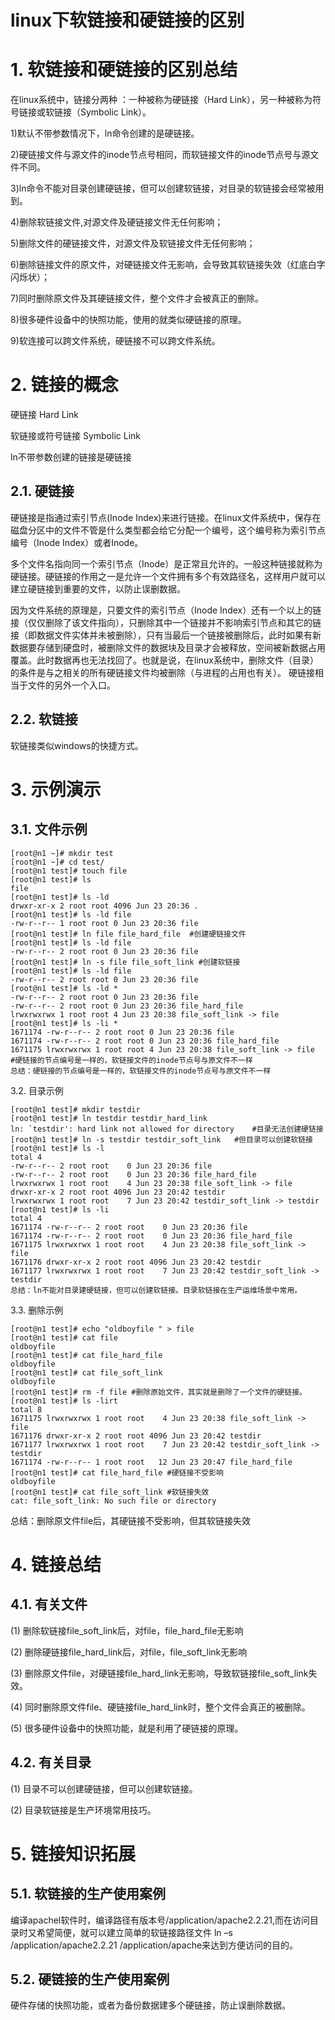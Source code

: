# linux下软链接和硬链接的区别

# 1.	软链接和硬链接的区别总结
在linux系统中，链接分两种 ：一种被称为硬链接（Hard Link），另一种被称为符号链接或软链接（Symbolic Link）。

1)默认不带参数情况下，ln命令创建的是硬链接。

2)硬链接文件与源文件的inode节点号相同，而软链接文件的inode节点号与源文件不同。

3)ln命令不能对目录创建硬链接，但可以创建软链接，对目录的软链接会经常被用到。

4)删除软链接文件,对源文件及硬链接文件无任何影响；

5)删除文件的硬链接文件，对源文件及软链接文件无任何影响；

6)删除链接文件的原文件，对硬链接文件无影响，会导致其软链接失效（红底白字闪烁状）；

7)同时删除原文件及其硬链接文件，整个文件才会被真正的删除。

8)很多硬件设备中的快照功能，使用的就类似硬链接的原理。

9)软连接可以跨文件系统，硬链接不可以跨文件系统。

# 2.	链接的概念
硬链接				Hard Link

软链接或符号链接	Symbolic Link

ln不带参数创建的链接是硬链接

## 2.1.	硬链接
硬链接是指通过索引节点(Inode Index)来进行链接。在linux文件系统中，保存在磁盘分区中的文件不管是什么类型都会给它分配一个编号，这个编号称为索引节点编号（Inode Index）或者Inode。

多个文件名指向同一个索引节点（Inode）是正常且允许的。一般这种链接就称为硬链接。硬链接的作用之一是允许一个文件拥有多个有效路径名，这样用户就可以建立硬链接到重要的文件，以防止误删数据。

因为文件系统的原理是，只要文件的索引节点（Inode Index）还有一个以上的链接（仅仅删除了该文件指向），只删除其中一个链接并不影响索引节点和其它的链接（即数据文件实体并未被删除），只有当最后一个链接被删除后，此时如果有新数据要存储到硬盘时，被删除文件的数据块及目录才会被释放，空间被新数据占用覆盖。此时数据再也无法找回了。也就是说，在linux系统中，删除文件（目录）的条件是与之相关的所有硬链接文件均被删除（与进程的占用也有关）。
硬链接相当于文件的另外一个入口。

## 2.2.	软链接
软链接类似windows的快捷方式。

# 3.	示例演示
## 3.1.	文件示例
```
[root@n1 ~]# mkdir test
[root@n1 ~]# cd test/
[root@n1 test]# touch file
[root@n1 test]# ls
file
[root@n1 test]# ls -ld
drwxr-xr-x 2 root root 4096 Jun 23 20:36 .
[root@n1 test]# ls -ld file
-rw-r--r-- 1 root root 0 Jun 23 20:36 file
[root@n1 test]# ln file file_hard_file 	#创建硬链接文件
[root@n1 test]# ls -ld file
-rw-r--r-- 2 root root 0 Jun 23 20:36 file
[root@n1 test]# ln -s file file_soft_link #创建软链接
[root@n1 test]# ls -ld file
-rw-r--r-- 2 root root 0 Jun 23 20:36 file
[root@n1 test]# ls -ld *
-rw-r--r-- 2 root root 0 Jun 23 20:36 file
-rw-r--r-- 2 root root 0 Jun 23 20:36 file_hard_file
lrwxrwxrwx 1 root root 4 Jun 23 20:38 file_soft_link -> file
[root@n1 test]# ls -li *
1671174 -rw-r--r-- 2 root root 0 Jun 23 20:36 file
1671174 -rw-r--r-- 2 root root 0 Jun 23 20:36 file_hard_file
1671175 lrwxrwxrwx 1 root root 4 Jun 23 20:38 file_soft_link -> file
#硬链接的节点编号是一样的，软链接文件的inode节点号与原文件不一样
总结：硬链接的节点编号是一样的，软链接文件的inode节点号与原文件不一样
```
3.2.	目录示例
```
[root@n1 test]# mkdir testdir
[root@n1 test]# ln testdir testdir_hard_link  
ln: `testdir': hard link not allowed for directory    #目录无法创建硬链接
[root@n1 test]# ln -s testdir testdir_soft_link   #但目录可以创建软链接
[root@n1 test]# ls -l
total 4
-rw-r--r-- 2 root root    0 Jun 23 20:36 file
-rw-r--r-- 2 root root    0 Jun 23 20:36 file_hard_file
lrwxrwxrwx 1 root root    4 Jun 23 20:38 file_soft_link -> file
drwxr-xr-x 2 root root 4096 Jun 23 20:42 testdir
lrwxrwxrwx 1 root root    7 Jun 23 20:42 testdir_soft_link -> testdir
[root@n1 test]# ls -li
total 4
1671174 -rw-r--r-- 2 root root    0 Jun 23 20:36 file
1671174 -rw-r--r-- 2 root root    0 Jun 23 20:36 file_hard_file
1671175 lrwxrwxrwx 1 root root    4 Jun 23 20:38 file_soft_link -> file
1671176 drwxr-xr-x 2 root root 4096 Jun 23 20:42 testdir
1671177 lrwxrwxrwx 1 root root    7 Jun 23 20:42 testdir_soft_link -> testdir
总结：ln不能对目录建硬链接，但可以创建软链接。目录软链接在生产运维场景中常用。
```
3.3.	删除示例
```
[root@n1 test]# echo "oldboyfile " > file
[root@n1 test]# cat file
oldboyfile
[root@n1 test]# cat file_hard_file
oldboyfile
[root@n1 test]# cat file_soft_link
oldboyfile
[root@n1 test]# rm -f file #删除原始文件，其实就是删除了一个文件的硬链接。
[root@n1 test]# ls -lirt
total 8
1671175 lrwxrwxrwx 1 root root    4 Jun 23 20:38 file_soft_link -> file
1671176 drwxr-xr-x 2 root root 4096 Jun 23 20:42 testdir
1671177 lrwxrwxrwx 1 root root    7 Jun 23 20:42 testdir_soft_link -> testdir
1671174 -rw-r--r-- 1 root root   12 Jun 23 20:47 file_hard_file
[root@n1 test]# cat file_hard_file #硬链接不受影响
oldboyfile
[root@n1 test]# cat file_soft_link #软链接失效
cat: file_soft_link: No such file or directory
```


总结：删除原文件file后，其硬链接不受影响，但其软链接失效


# 4.	链接总结
## 4.1.	有关文件
(1)	删除软链接file_soft_link后，对file，file_hard_file无影响

(2)	删除硬链接file_hard_link后，对file，file_soft_link无影响

(3)	删除原文件file，对硬链接file_hard_link无影响，导致软链接file_soft_link失效。

(4)	同时删除原文件file、硬链接file_hard_link时，整个文件会真正的被删除。

(5)	很多硬件设备中的快照功能，就是利用了硬链接的原理。

## 4.2.	有关目录
(1)	目录不可以创建硬链接，但可以创建软链接。

(2)	目录软链接是生产环境常用技巧。

# 5.	链接知识拓展
## 5.1.	软链接的生产使用案例
编译apachel软件时，编译路径有版本号/application/apache2.2.21,而在访问目录时又希望简便，就可以建立简单的软链接路径文件 ln –s /application/apache2.2.21 /application/apache来达到方便访问的目的。
## 5.2.	硬链接的生产使用案例
硬件存储的快照功能，或者为备份数据建多个硬链接，防止误删除数据。
